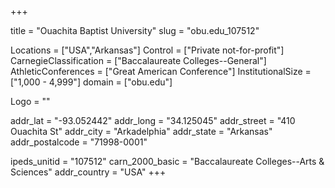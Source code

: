 
+++

title = "Ouachita Baptist University"
slug = "obu.edu_107512"

Locations = ["USA","Arkansas"]
Control = ["Private not-for-profit"]
CarnegieClassification = ["Baccalaureate Colleges--General"]
AthleticConferences = ["Great American Conference"]
InstitutionalSize = ["1,000 - 4,999"]
domain = ["obu.edu"]

Logo = ""

addr_lat = "-93.052442"
addr_long = "34.125045"
addr_street = "410 Ouachita St"
addr_city = "Arkadelphia"
addr_state = "Arkansas"
addr_postalcode = "71998-0001"

ipeds_unitid = "107512"
carn_2000_basic = "Baccalaureate Colleges--Arts & Sciences"
addr_country = "USA"
+++
    
